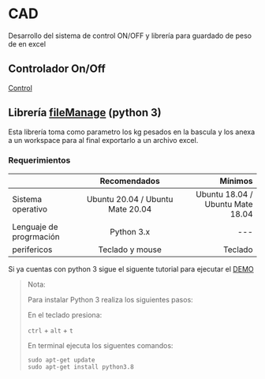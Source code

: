 # CAD
Desarrollo del sistema de control ON/OFF y librería para guardado de peso de en excel

## Controlador On/Off

[Control](https://github.com/scanf30/CAD/blob/master/control/Control_Motores/OnOff.cpp)

## Librería [**fileManage**](https://github.com/scanf30/CAD/blob/master/control/Control_Bascula/fileManage.py) (python 3)

Esta librería toma como parametro los kg pesados en la bascula y los anexa a un workspace para al final exportarlo a un archivo excel.

### Requerimientos

|                   | Recomendados  | Mínimos |
| ----------------- |:-------------:| -----:  |
| Sistema operativo | Ubuntu 20.04 / Ubuntu Mate 20.04  | Ubuntu 18.04 / Ubuntu Mate 18.04   |
| Lenguaje de progrmación | Python 3.x      |   ---   |
| perifericos  | Teclado y mouse    |  Teclado   |

Si ya cuentas con python 3 sigue el siguente tutorial para ejecutar el [DEMO](https://github.com/scanf30/CAD/blob/master/control/Control_Bascula)

>Nota:
>
> Para instalar Python 3 realiza los siguientes pasos:
>
>En el teclado presiona:
>
> `ctrl` + `alt` + `t`
>
>En terminal ejecuta los siguentes comandos:
>```
> sudo apt-get update
> sudo apt-get install python3.8
>```
